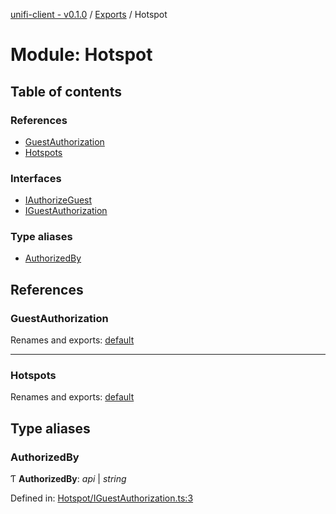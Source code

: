[unifi-client - v0.1.0](../README.md) / [Exports](../modules.md) / Hotspot

# Module: Hotspot

## Table of contents

### References

- [GuestAuthorization](hotspot.md#guestauthorization)
- [Hotspots](hotspot.md#hotspots)

### Interfaces

- [IAuthorizeGuest](../interfaces/hotspot.iauthorizeguest.md)
- [IGuestAuthorization](../interfaces/hotspot.iguestauthorization.md)

### Type aliases

- [AuthorizedBy](hotspot.md#authorizedby)

## References

### GuestAuthorization

Renames and exports: [default](../classes/hotspot_guestauthorization.default.md)

___

### Hotspots

Renames and exports: [default](../classes/hotspot_hotspots.default.md)

## Type aliases

### AuthorizedBy

Ƭ **AuthorizedBy**: *api* \| *string*

Defined in: [Hotspot/IGuestAuthorization.ts:3](https://github.com/thib3113/unifi-client/blob/8d1ef7c/src/Hotspot/IGuestAuthorization.ts#L3)

